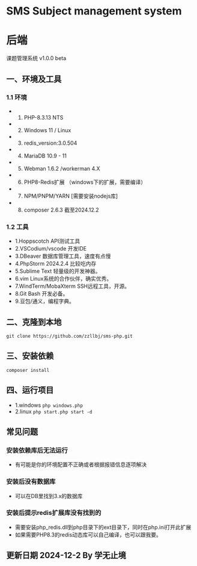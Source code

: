 # SMS Subject management system
# 后端
课题管理系统 v1.0.0 beta
## 一、环境及工具
### 1.1 环境
-  1. PHP-8.3.13 NTS
-  2. Windows 11 / Linux
-  3. redis_version:3.0.504
-  4. MariaDB 10.9 - 11
-  5. Webman 1.6.2 /workerman 4.X
-  6. PHP8-Redis扩展 （windows下的扩展，需要编译）
-  7. NPM/PNPM/YARN [需要安装nodejs库]
-  8. composer 2.6.3 截至2024.12.2
### 1.2 工具
-  1.Hoppscotch API测试工具 
-  2.VSCodium/vscode  开发IDE
-  3.DBeaver 数据库管理工具，速度有点慢
-  4.PhpStorm 2024.2.4 比较吃内存
-  5.Sublime Text 轻量级的开发神器。
-  6.vim Linux系统的合作伙伴，确实优秀。
-  7.WindTerm/MobaXterm SSH远程工具，开源。
-  8.Git Bash 开发必备。
-  9.豆包/通义，编程字典。
## 二、克隆到本地
`git clone https://github.com/zzllbj/sms-php.git`
## 三、安装依赖
`composer install `
## 四、运行项目
-  1.windows `php windows.php`
-  2.linux `php start.php start -d`
## 常见问题
### 安装依赖库后无法运行
-  有可能是你的环境配置不正确或者根据报错信息逐项解决
### 安装后没有数据库
-  可以在DB里找到3.x的数据库
### 安装后提示redis扩展库没有找到的
-  需要安装php_redis.dll到php目录下的ext目录下，同时在php.ini打开此扩展
-  如果需要PHP8.3的redis动态库可以自己编译，也可以跟我要。
## 更新日期 2024-12-2 By 学无止境